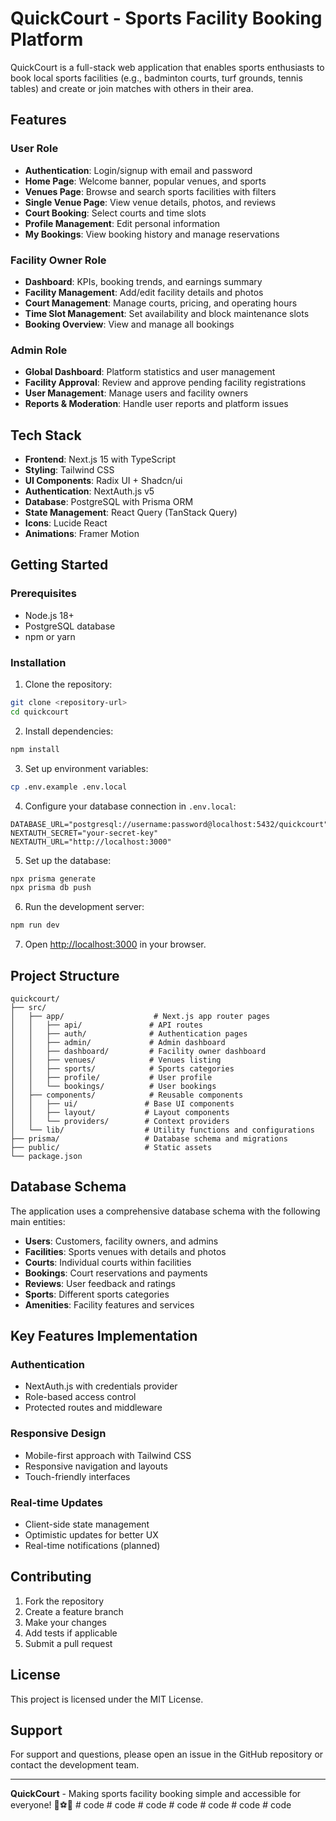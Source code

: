 # QuickCourt - Sports Facility Booking Platform

QuickCourt is a full-stack web application that enables sports enthusiasts to book local sports facilities (e.g., badminton courts, turf grounds, tennis tables) and create or join matches with others in their area.

## Features

### User Role
- **Authentication**: Login/signup with email and password
- **Home Page**: Welcome banner, popular venues, and sports
- **Venues Page**: Browse and search sports facilities with filters
- **Single Venue Page**: View venue details, photos, and reviews
- **Court Booking**: Select courts and time slots
- **Profile Management**: Edit personal information
- **My Bookings**: View booking history and manage reservations

### Facility Owner Role
- **Dashboard**: KPIs, booking trends, and earnings summary
- **Facility Management**: Add/edit facility details and photos
- **Court Management**: Manage courts, pricing, and operating hours
- **Time Slot Management**: Set availability and block maintenance slots
- **Booking Overview**: View and manage all bookings

### Admin Role
- **Global Dashboard**: Platform statistics and user management
- **Facility Approval**: Review and approve pending facility registrations
- **User Management**: Manage users and facility owners
- **Reports & Moderation**: Handle user reports and platform issues

## Tech Stack

- **Frontend**: Next.js 15 with TypeScript
- **Styling**: Tailwind CSS
- **UI Components**: Radix UI + Shadcn/ui
- **Authentication**: NextAuth.js v5
- **Database**: PostgreSQL with Prisma ORM
- **State Management**: React Query (TanStack Query)
- **Icons**: Lucide React
- **Animations**: Framer Motion

## Getting Started

### Prerequisites

- Node.js 18+ 
- PostgreSQL database
- npm or yarn

### Installation

1. Clone the repository:
```bash
git clone <repository-url>
cd quickcourt
```

2. Install dependencies:
```bash
npm install
```

3. Set up environment variables:
```bash
cp .env.example .env.local
```

4. Configure your database connection in `.env.local`:
```env
DATABASE_URL="postgresql://username:password@localhost:5432/quickcourt"
NEXTAUTH_SECRET="your-secret-key"
NEXTAUTH_URL="http://localhost:3000"
```

5. Set up the database:
```bash
npx prisma generate
npx prisma db push
```

6. Run the development server:
```bash
npm run dev
```

7. Open [http://localhost:3000](http://localhost:3000) in your browser.

## Project Structure

```
quickcourt/
├── src/
│   ├── app/                    # Next.js app router pages
│   │   ├── api/               # API routes
│   │   ├── auth/              # Authentication pages
│   │   ├── admin/             # Admin dashboard
│   │   ├── dashboard/         # Facility owner dashboard
│   │   ├── venues/            # Venues listing
│   │   ├── sports/            # Sports categories
│   │   ├── profile/           # User profile
│   │   └── bookings/          # User bookings
│   ├── components/            # Reusable components
│   │   ├── ui/               # Base UI components
│   │   ├── layout/           # Layout components
│   │   └── providers/        # Context providers
│   └── lib/                  # Utility functions and configurations
├── prisma/                   # Database schema and migrations
├── public/                   # Static assets
└── package.json
```

## Database Schema

The application uses a comprehensive database schema with the following main entities:

- **Users**: Customers, facility owners, and admins
- **Facilities**: Sports venues with details and photos
- **Courts**: Individual courts within facilities
- **Bookings**: Court reservations and payments
- **Reviews**: User feedback and ratings
- **Sports**: Different sports categories
- **Amenities**: Facility features and services

## Key Features Implementation

### Authentication
- NextAuth.js with credentials provider
- Role-based access control
- Protected routes and middleware

### Responsive Design
- Mobile-first approach with Tailwind CSS
- Responsive navigation and layouts
- Touch-friendly interfaces

### Real-time Updates
- Client-side state management
- Optimistic updates for better UX
- Real-time notifications (planned)

## Contributing

1. Fork the repository
2. Create a feature branch
3. Make your changes
4. Add tests if applicable
5. Submit a pull request

## License

This project is licensed under the MIT License.

## Support

For support and questions, please open an issue in the GitHub repository or contact the development team.

---

**QuickCourt** - Making sports facility booking simple and accessible for everyone! 🏸⚽🏀
#   c o d e  
 #   c o d e  
 #   c o d e  
 #   c o d e  
 #   c o d e  
 #   c o d e  
 #   c o d e  
 